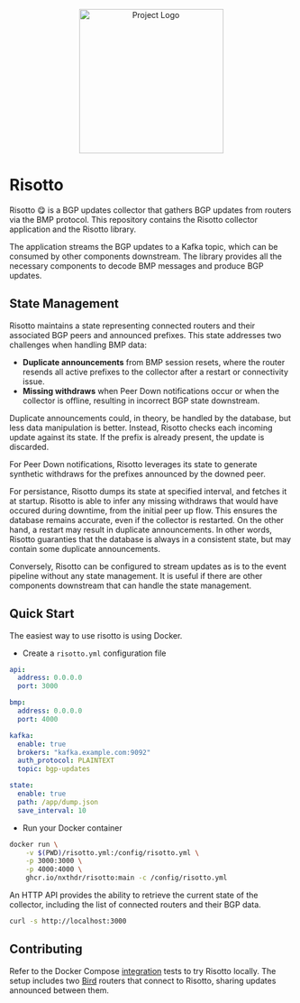 <p align="center">
  <img src="https://nxthdr.dev/risotto/logo.png" height="256" width="256" alt="Project Logo" />
</p>

# Risotto

Risotto 😋 is a BGP updates collector that gathers BGP updates from routers via the BMP protocol. This repository contains the Risotto collector application and the Risotto library.

The application streams the BGP updates to a Kafka topic, which can be consumed by other components downstream. The library provides all the necessary components to decode BMP messages and produce BGP updates.

## State Management

Risotto maintains a state representing connected routers and their associated BGP peers and announced prefixes.
This state addresses two challenges when handling BMP data:
- **Duplicate announcements** from BMP session resets, where the router resends all active prefixes to the collector after a restart or connectivity issue.
- **Missing withdraws** when Peer Down notifications occur or when the collector is offline, resulting in incorrect BGP state downstream.

Duplicate announcements could, in theory, be handled by the database, but less data manipulation is better. Instead, Risotto checks each incoming update against its state. If the prefix is already present, the update is discarded.

For Peer Down notifications, Risotto leverages its state to generate synthetic withdraws for the prefixes announced by the downed peer.

For persistance, Risotto dumps its state at specified interval, and fetches it at startup. Risotto is able to infer any missing withdraws that would have occured during downtime, from the initial peer up flow. This ensures the database remains accurate, even if the collector is restarted. On the other hand, a restart may result in duplicate announcements.
In other words, Risotto guaranties that the database is always in a consistent state, but may contain some duplicate announcements.

Conversely, Risotto can be configured to stream updates as is to the event pipeline without any state management. It is useful if there are other components downstream that can handle the state management.

## Quick Start

The easiest way to use risotto is using Docker.

* Create a `risotto.yml` configuration file

```yml
api:
  address: 0.0.0.0
  port: 3000

bmp:
  address: 0.0.0.0
  port: 4000

kafka:
  enable: true
  brokers: "kafka.example.com:9092"
  auth_protocol: PLAINTEXT
  topic: bgp-updates

state:
  enable: true
  path: /app/dump.json
  save_interval: 10
```

* Run your Docker container

```bash
docker run \
    -v $(PWD)/risotto.yml:/config/risotto.yml \
    -p 3000:3000 \
    -p 4000:4000 \
    ghcr.io/nxthdr/risotto:main -c /config/risotto.yml
```

An HTTP API provides the ability to retrieve the current state of the collector, including the list of connected routers and their BGP data.

```sh
curl -s http://localhost:3000
```

## Contributing

Refer to the Docker Compose [integration](./integration/) tests to try Risotto locally. The setup includes two [Bird](https://bird.network.cz/) routers that connect to Risotto, sharing updates announced between them.
